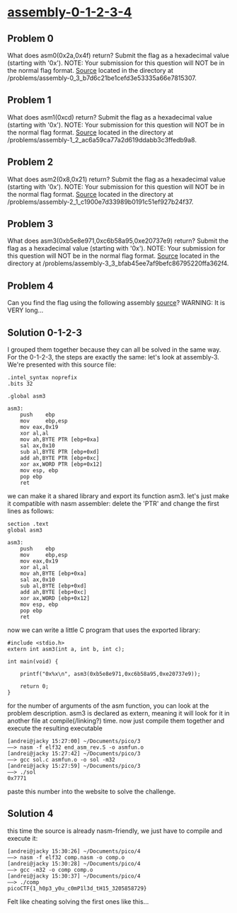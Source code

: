 # [assembly-0-1-2-3-4](https://2018game.picoctf.com/problems)

## Problem 0
What does asm0(0x2a,0x4f) return? Submit the flag as a hexadecimal value (starting with '0x'). NOTE: Your submission for this question will NOT be in the normal flag format. [Source](https://2018shell3.picoctf.com/static/9dd737e97ccbb554569020e205ffa5c8/intro_asm_rev.S) located in the directory at /problems/assembly-0_3_b7d6c21be1cefd3e53335a66e7815307.

## Problem 1
What does asm1(0xcd) return? Submit the flag as a hexadecimal value (starting with '0x'). NOTE: Your submission for this question will NOT be in the normal flag format. [Source](https://2018shell3.picoctf.com/static/d0e1ee3fb4731170df828a2a6c81034a/eq_asm_rev.S) located in the directory at /problems/assembly-1_2_ac6a59ca77a2d619ddabb3c3ffedb9a8.


## Problem 2
What does asm2(0x8,0x21) return? Submit the flag as a hexadecimal value (starting with '0x'). NOTE: Your submission for this question will NOT be in the normal flag format. [Source](https://2018shell3.picoctf.com/static/caa6b40f4abe584fd34004d7bc205234/loop_asm_rev.S) located in the directory at /problems/assembly-2_1_c1900e7d33989b0191c51ef927b24f37.


## Problem 3
What does asm3(0xb5e8e971,0xc6b58a95,0xe20737e9) return? Submit the flag as a hexadecimal value (starting with '0x'). NOTE: Your submission for this question will NOT be in the normal flag format. [Source](https://2018shell3.picoctf.com/static/914cb4b741cf358f0cdd4d9d07ad5671/end_asm_rev.S) located in the directory at /problems/assembly-3_3_bfab45ee7af9befc86795220ffa362f4.


## Problem 4
Can you find the flag using the following assembly [source](https://2018shell3.picoctf.com/static/e99256b1516dc6d5d2502611d0385521/comp.nasm)? WARNING: It is VERY long...


## Solution 0-1-2-3

I grouped them together because they can all be solved in the same way.
For the 0-1-2-3, the steps are exactly the same: let's look at assembly-3. We're presented with this source file:

```
.intel_syntax noprefix
.bits 32

.global asm3

asm3:
	push   	ebp
	mov    	ebp,esp
	mov	eax,0x19
	xor	al,al
	mov	ah,BYTE PTR [ebp+0xa]
	sal	ax,0x10
	sub	al,BYTE PTR [ebp+0xd]
	add	ah,BYTE PTR [ebp+0xc]
	xor	ax,WORD PTR [ebp+0x12]
	mov	esp, ebp
	pop	ebp
	ret
```

we can make it a shared library and export its function asm3. let's just make it compatible with nasm assembler: delete the 'PTR' and change the first lines as follows:

```
section .text
global asm3

asm3:
	push   	ebp
	mov    	ebp,esp
	mov	eax,0x19
	xor	al,al
	mov	ah,BYTE [ebp+0xa]
	sal	ax,0x10
	sub	al,BYTE [ebp+0xd]
	add	ah,BYTE [ebp+0xc]
	xor	ax,WORD [ebp+0x12]
	mov	esp, ebp
	pop	ebp
	ret
```

now we can write a little C program that uses the exported library:

```
#include <stdio.h>
extern int asm3(int a, int b, int c);

int main(void) {

	printf("0x%x\n", asm3(0xb5e8e971,0xc6b58a95,0xe20737e9));

	return 0;
}
```

for the number of arguments of the asm function, you can look at the problem description. asm3 is declared as extern, meaning it will look for it in another file at compile(/linking?) time. now just compile them together and execute the resulting executable

```
[andrei@jacky 15:27:00] ~/Documents/pico/3
——> nasm -f elf32 end_asm_rev.S -o asmfun.o
[andrei@jacky 15:27:42] ~/Documents/pico/3
——> gcc sol.c asmfun.o -o sol -m32
[andrei@jacky 15:27:59] ~/Documents/pico/3
——> ./sol
0x7771
```

paste this number into the website to solve the challenge.

## Solution 4

this time the source is already nasm-friendly, we just have to compile and execute it:

```
[andrei@jacky 15:30:26] ~/Documents/pico/4
——> nasm -f elf32 comp.nasm -o comp.o
[andrei@jacky 15:30:28] ~/Documents/pico/4
——> gcc -m32 -o comp comp.o
[andrei@jacky 15:30:37] ~/Documents/pico/4
——> ./comp
picoCTF{1_h0p3_y0u_c0mP1l3d_tH15_3205858729}
```

Felt like cheating solving the first ones like this...

